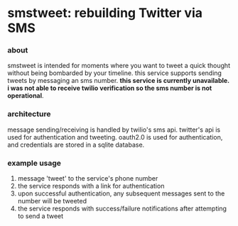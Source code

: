 # smstweet: rebuilding Twitter via SMS

### about

smstweet is intended for moments where you want to tweet a quick thought without being bombarded by your timeline. this service supports sending tweets by messaging an sms number. **this service is currently unavailable. i was not able to receive twilio verification so the sms number is not operational**.

### architecture

message sending/receiving is handled by twilio's sms api. twitter's api is used for authentication and tweeting. oauth2.0 is used for authentication, and credentials are stored in a sqlite database.

### example usage

1. message 'tweet' to the service's phone number
2. the service responds with a link for authentication
3. upon successful authentication, any subsequent messages sent to the number will be tweeted
4. the service responds with success/failure notifications after attempting to send a tweet
